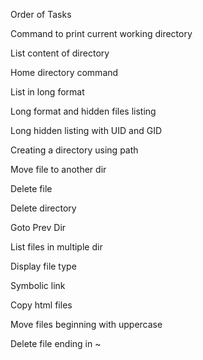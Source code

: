 Order of Tasks

Command to print current working directory

List content of directory

Home directory command

List in long format

Long format and hidden files listing

Long hidden listing with UID and GID

Creating a directory using path

Move file to another dir

Delete file

Delete directory

Goto Prev Dir

List files in multiple dir

Display file type

Symbolic link

Copy html files

Move files beginning with uppercase

Delete file ending in ~
